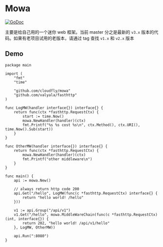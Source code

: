 Mowa
====

[![GoDoc](http://godoc.org/github.com/cloudfly/mowa?status.svg)](http://godoc.org/github.com/cloudfly/mowa)

主要是给自己用的一个迷你 web 框架。当前 master 分之是最新的 `v3.x` 版本的代码。如果有老项目试用的老版本，请通过 tag 查找 `v1.x` 和 `v2.x` 版本
## Demo

```golang
package main

import (
	"fmt"
	"time"

	"github.com/cloudfly/mowa"
	"github.com/valyala/fasthttp"
)

func LogMW(handler interface{}) interface{} {
	return func(ctx *fasthttp.RequestCtx) {
		start := time.Now()
		mowa.NewHandler(handler)(ctx)
		fmt.Printf("%s %s cost %s\n", ctx.Method(), ctx.URI(), time.Now().Sub(start))
	}
}

func OtherMW(handler interface{}) interface{} {
	return func(ctx *fasthttp.RequestCtx) {
		mowa.NewHandler(handler)(ctx)
		fmt.Printf("other middleware\n")
	}
}

func main() {
	api := mowa.New()

	// always return http code 200
	api.Get("/hello", LogMW(func(c *fasthttp.RequestCtx) interface{} {
		return "hello world! /hello"
	}))

	v1 := api.Group("/api/v1")
	v1.Get("/hello", mowa.MiddleWareChain(func(c *fasthttp.RequestCtx) (int, interface{}) {
		return 202, "hello world! /api/v1/hello"
	}, LogMW, OtherMW))

	api.Run(":8080")
}

```
